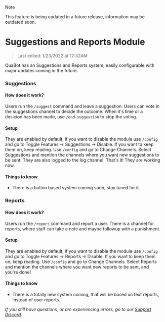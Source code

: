 > [!NOTE]
> This feature is being updated in a future release, information may be outdated soon.
# Suggestions and Reports Module

> Last edited: 1/23/2022 at 12:32AM

QuaBot has an Suggestions and Reports system, easily configurable with major updates coming in the future.

### Suggestions
#### How does it work?
Users run the `/suggest` command and leave a suggestion. Users can vote in the suggestions channel to decide the outcome. When it's time or a desicion has been made, use `/end-suggestion` to stop the voting.
#### Setup
They are enabled by default, if you want to disable the module use `/config` and go to Toggle Features -> Suggestions -> Disable. If you want to keep them on, keep reading. Use `/config` and go to Change Channels. Select Suggestions and mention the channels where you want new suggestions to be sent. They are also logged to the log channel. That's it! They are working now.
#### Things to know
* There is a button based system coming soon, stay tuned for it.

### Reports
#### How does it work?
Users run the `/report` command and report a user. There is a channel for reports, where staff can take a note and maybe followup with a punishment.
#### Setup
They are enabled by default, if you want to disable the module use `/config` and go to Toggle Features -> Reports -> Disable. If you want to keep them on, keep reading. Use `/config` and go to Change Channels. Select Reports and mention the channels where you want new reports to be sent, and you're done!
#### Things to know
* There is a totally new system coming, that will be based on text reports, instead of user reports.

*If you still have questions, or are experiencing errors, go to our [Support Discord](https://discord.quabot.net).*